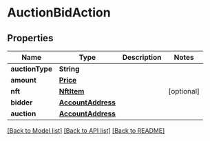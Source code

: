 # AuctionBidAction

## Properties
Name | Type | Description | Notes
------------ | ------------- | ------------- | -------------
**auctionType** | **String** |  | 
**amount** | [**Price**](Price.md) |  | 
**nft** | [**NftItem**](NftItem.md) |  | [optional] 
**bidder** | [**AccountAddress**](AccountAddress.md) |  | 
**auction** | [**AccountAddress**](AccountAddress.md) |  | 

[[Back to Model list]](../README.md#documentation-for-models) [[Back to API list]](../README.md#documentation-for-api-endpoints) [[Back to README]](../README.md)


